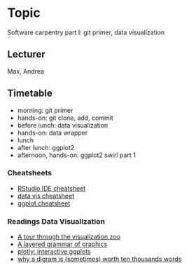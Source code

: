 # Topic
Software carpentry part I: git primer, data visualization

## Lecturer
Max, Andrea


## Timetable
 - morning: git primer
 - hands-on: git clone, add, commit
 - before lunch: data visualization
 - hands-on: data wrapper
 - lunch
 - after lunch: ggplot2
 - afternoon, hands-on: ggplot2 swirl part 1


### Cheatsheets
 - [RStudio IDE cheatsheet](data-vis/cheatsheets/rstudio-ide.pdf)
 - [data vis cheatsheet](data-data-vis/cheatsheets/data-visualization-2.1.pdf)
 - [ggplot cheatsheet](data-vis/cheatsheets/ggplot2-cheatsheet-2.1.pdf)

### Readings Data Visualization
- [A tour through the visualization zoo](https://homes.cs.washington.edu/~jheer//files/zoo/)
- [A layered grammar of graphics](https://byrneslab.net/classes/biol607/readings/wickham_layered-grammar.pdf)
- [plotly: interactive ggplots](https://plot.ly/ggplot2/)
- [why a digram is (sometimes) worth ten thousands words](https://onlinelibrary.wiley.com/doi/abs/10.1111/j.1551-6708.1987.tb00863.x)
